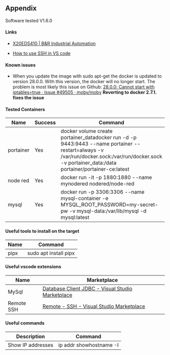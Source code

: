 ## Appendix

Software tested V1.6.0

#### Links

* [X20EDS410 | B&R Industrial Automation](https://www.br-automation.com/de-at/produkte/steuerungssysteme/x20-system/x20-edge/x20eds410/ "https://www.br-automation.com/de-at/produkte/steuerungssysteme/x20-system/x20-edge/x20eds410/")

* [How to use SSH in VS code](https://www.bing.com/videos/riverview/relatedvideo?q=ssh+client+for+vscode&mid=5CFB151A591BAD4729B55CFB151A591BAD4729B5&FORM=VIRE "https://www.bing.com/videos/riverview/relatedvideo?q=ssh+client+for+vscode&mid=5CFB151A591BAD4729B55CFB151A591BAD4729B5&FORM=VIRE")

#### Known issues

*   When you update the image with sudo apt-get the docker is updated to version 28.0.0. With this version, the docker will no longer start. The problem is most likely this issue on Github: [28.0.0: Cannot start with iptables=true · Issue #49505 · moby/moby](https://github.com/moby/moby/issues/49505 "https://github.com/moby/moby/issues/49505")  **Reverting to docker 2.7.1. fixes the issue**
    

#### Tested Containers

| Name | Success | Command |
| --- | --- | --- |
| portainer | Yes | docker volume create portainer_datadocker run -d -p 9443:9443 --name portainer --restart=always -v /var/run/docker.sock:/var/run/docker.sock -v portainer_data:/data portainer/portainer-ce:latest |
| node red | Yes | docker run -it -p 1880:1880 --name mynodered nodered/node-red |
| mysql | Yes | docker run -p 3306:3306 --name mysql-container -e MYSQL_ROOT_PASSWORD=my-secret-pw -v mysql-data:/var/lib/mysql -d mysql:latest |

#### Useful tools to install on the target

| Name | Command |
| --- | --- |
| pipx | sudo apt install pipx |

#### Useful vscode extensions

| Name | Marketplace |
| --- | --- |
| MySql | [Database Client JDBC - Visual Studio Marketplace](https://marketplace.visualstudio.com/items?itemName=cweijan.dbclient-jdbc) |
| Remote SSH | [Remote - SSH - Visual Studio Marketplace](https://marketplace.visualstudio.com/items?itemName=ms-vscode-remote.remote-ssh) |


#### Useful commands

| Description | Command |
| --- | --- |
| Show IP addresses | ip addr showhostname -I |
